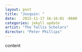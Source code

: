 ```yaml
---
layout: post
title: "Josquin: "
date:   2015-11-17 16:16:01 -0600
categories: jekyll update
artist: "The Tallis Scholars"
director: "Peter Phillips"
---
```


content

